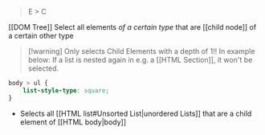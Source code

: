 > E > C


[[DOM Tree]]
Select all elements _of a certain type_ that are [[child node]] of a certain other type

> [!warning] Only selects Child Elements with a depth of $1$!!
> In example below: If a list is nested again in e.g. a [[HTML Section]], it won't be selected.

```css
body > ul {
	list-style-type: square;
}
```
- Selects all [[HTML list#Unsorted List|unordered Lists]] that are a child element of [[HTML body|body]] 